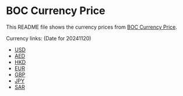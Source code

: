 # BOC Currency Price

This README file shows the currency prices from [BOC Currency Price](https://www.boc.cn/sourcedb/whpj/).

Currency links: (Date for 20241120)

- [USD](https://bocurrencyprice.techina.science/BOC_CURRENCY_PRICE/USD/20241120.json)
- [AED](https://bocurrencyprice.techina.science/BOC_CURRENCY_PRICE/AED/20241120.json)
- [HKD](https://bocurrencyprice.techina.science/BOC_CURRENCY_PRICE/HKD/20241120.json)
- [EUR](https://bocurrencyprice.techina.science/BOC_CURRENCY_PRICE/EUR/20241120.json)
- [GBP](https://bocurrencyprice.techina.science/BOC_CURRENCY_PRICE/GBP/20241120.json)
- [JPY](https://bocurrencyprice.techina.science/BOC_CURRENCY_PRICE/JPY/20241120.json)
- [SAR](https://bocurrencyprice.techina.science/BOC_CURRENCY_PRICE/SAR/20241120.json)
